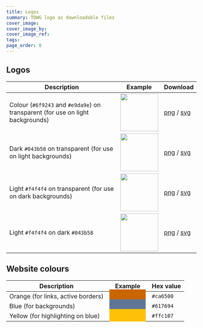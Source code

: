 ```yaml
---
title: Logos
summary: TDWG logo as downloadable files
cover_image:
cover_image_by:
cover_image_ref:
tags:
page_order: 8
---
```


## Logos

Description | Example | Download
--- | --- | ---
Colour (`#6f9243` and `#e9da9e`) on transparent (for use on light backgrounds) | <img src="{static}tdwg_logo.svg" width="100"> | [png]({static}tdwg_logo.png) / [svg]({static}tdwg_logo.svg)
Dark `#043b58` on transparent (for use on light backgrounds) | <img src="{static}tdwg_logo_dark_on_transparent.svg" width="100"> | [png]({static}tdwg_logo_dark_on_transparent.png) / [svg]({static}tdwg_logo_dark_on_transparent.svg)
Light `#f4f4f4` on transparent (for use on dark backgrounds) | <img src="{static}tdwg_logo_light_on_transparent.svg" width="100"> | [png]({static}tdwg_logo_light_on_transparent.png) / [svg]({static}tdwg_logo_light_on_transparent.svg)
Light `#f4f4f4` on dark `#043b58` | <img src="{static}tdwg_logo_light_on_dark.svg" width="100"> | [png]({static}tdwg_logo_light_on_dark.png) / [svg]({static}tdwg_logo_light_on_dark.svg)

## Website colours

Description | Example | Hex value
--- | --- | ---
Orange (for links, active borders) | <span style="background-color: #ca6500; padding: 0.5rem 3rem;"></span> | `#ca6500`
Blue (for backgrounds) | <span style="background-color: #617694; padding: 0.5rem 3rem;"></span> | `#617694`
Yellow (for highlighting on blue) | <span style="background-color: #ffc107; padding: 0.5rem 3rem;"></span> | `#ffc107`
